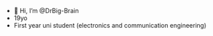 - 👋 Hi, I’m @DrBig-Brain
- 19yo
- First year uni student (electronics and communication engineering)
